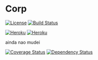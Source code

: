 Corp
=====
[![License](http://img.shields.io/:license-apache-blue.svg)](http://www.apache.org/licenses/LICENSE-2.0.html)
[![Build Status](https://travis-ci.org/Holden-/Atv_Corporativo.svg?branch=master)](https://travis-ci.org/Holden-/Atv_Corporativo)

[![Heroku](http://heroku-badge.herokuapp.com/?app=atividade-corporativo&root=index.jsf)](https://atividade-corporativo.herokuapp.com)
[![Heroku](http://heroku-badge.herokuapp.com/?app=fypcorp&root=index.jsf)](https://fypcorp.herokuapp.com)

ainda nao mudei

[![Coverage Status](https://coveralls.io/repos/github/persapiens/conta/badge.svg?branch=master)](https://coveralls.io/github/persapiens/conta?branch=master)
[![Dependency Status](https://www.versioneye.com/user/projects/573c95dace8d0e00360bcee6/badge.svg?style=flat)](https://www.versioneye.com/user/projects/573c95dace8d0e00360bcee6)
